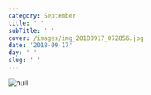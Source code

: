 ```yaml
---
category: September
title: ' '
subTitle: ' '
cover: /images/img_20180917_072856.jpg
date: '2018-09-17'
day: ' '
slug: ' '
---
```

![null](/images/img_20180917_072856.jpg)
